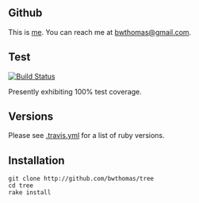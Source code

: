 ## Github
This is [me](http://github.com/bwthomas). You can reach me at bwthomas@gmail.com.

## Test
[![Build Status](https://travis-ci.org/bwthomas/tree.png)](https://travis-ci.org/bwthomas/tree)

Presently exhibiting 100% test coverage.

## Versions
Please see [.travis.yml](.travis.yml) for a list of ruby versions.

## Installation

```
git clone http://github.com/bwthomas/tree
cd tree
rake install
```
